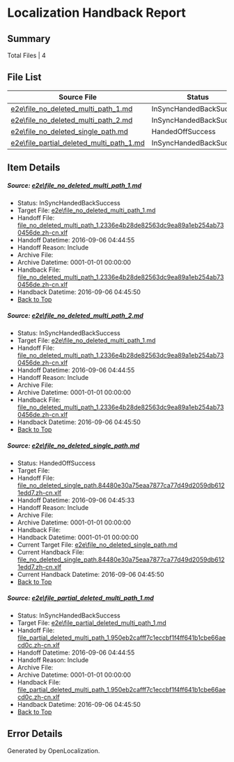 # <a name='report-top'></a> Localization Handback Report

## Summary
 Total Files | 4

## File List
 Source File | Status | Details 
 ----------- | ------ | ------- 
 [e2e\file_no_deleted_multi_path_1.md](https://github.com/OpenLocalizationTestOrg/ol-test0/blob/3430347fc729773108f8d999249cb12a93d48100/e2e/file_no_deleted_multi_path_1.md) | InSyncHandedBackSuccess | [Details](#3fb016cf4c3e4028908af29f354935b3d2a1a8521)
 [e2e\file_no_deleted_multi_path_2.md](https://github.com/OpenLocalizationTestOrg/ol-test0/blob/60c5d5fedb16042c1c9a3ef9d3554df16ae01151/e2e/file_no_deleted_multi_path_2.md) | InSyncHandedBackSuccess | [Details](#3fb016cf4c3e4028908af29f354935b3d2a1a8522)
 [e2e\file_no_deleted_single_path.md](https://github.com/OpenLocalizationTestOrg/ol-test0/blob/60c5d5fedb16042c1c9a3ef9d3554df16ae01151/e2e/file_no_deleted_single_path.md) | HandedOffSuccess | [Details](#7957a2c358e8ed40d1e539013dceadab389f3f013)
 [e2e\file_partial_deleted_multi_path_1.md](https://github.com/OpenLocalizationTestOrg/ol-test0/blob/3430347fc729773108f8d999249cb12a93d48100/e2e/file_partial_deleted_multi_path_1.md) | InSyncHandedBackSuccess | [Details](#b1e9c74f1d81abed8146057a9ea83bbca7865e7a4)

## Item Details
##### <a name='3fb016cf4c3e4028908af29f354935b3d2a1a8521'></a> Source: [e2e\file_no_deleted_multi_path_1.md](https://github.com/OpenLocalizationTestOrg/ol-test0/blob/3430347fc729773108f8d999249cb12a93d48100/e2e/file_no_deleted_multi_path_1.md)
* Status: InSyncHandedBackSuccess
* Target File: [e2e\file_no_deleted_multi_path_1.md](https://github.com/OpenLocalizationTestOrg/ol-test0-zhcn/blob/7f78dcb80e09f73dfb193cf8b80328fd1b4ce079/e2e/file_no_deleted_multi_path_1.md)
* Handoff File: [file_no_deleted_multi_path_1.2336e4b28de82563dc9ea89a1eb254ab730456de.zh-cn.xlf](https://github.com/OpenLocalizationTestOrg/ol-test0-handoff/blob/e040c7c133ee1149d10c514dd378dfdb1089643e/ol-handoff/OpenLocalizationTestOrg/ol-test0-zhcn/ci/mt/file_no_deleted_multi_path_1.2336e4b28de82563dc9ea89a1eb254ab730456de.zh-cn.xlf)
* Handoff Datetime: 2016-09-06 04:44:55
* Handoff Reason: Include
* Archive File: 
* Archive Datetime: 0001-01-01 00:00:00
* Handback File: [file_no_deleted_multi_path_1.2336e4b28de82563dc9ea89a1eb254ab730456de.zh-cn.xlf](https://github.com/OpenLocalizationTestOrg/ol-test0-handback/blob/a064b76afbaa107f11522ea83c310caa5339e059/ol-handback/OpenLocalizationTestOrg/ol-test0-zhcn/ci/mt/file_no_deleted_multi_path_1.2336e4b28de82563dc9ea89a1eb254ab730456de.zh-cn.xlf)
* Handback Datetime: 2016-09-06 04:45:50
* [Back to Top](#report-top)

##### <a name='3fb016cf4c3e4028908af29f354935b3d2a1a8522'></a> Source: [e2e\file_no_deleted_multi_path_2.md](https://github.com/OpenLocalizationTestOrg/ol-test0/blob/60c5d5fedb16042c1c9a3ef9d3554df16ae01151/e2e/file_no_deleted_multi_path_2.md)
* Status: InSyncHandedBackSuccess
* Target File: [e2e\file_no_deleted_multi_path_1.md](https://github.com/OpenLocalizationTestOrg/ol-test0-zhcn/blob/7f78dcb80e09f73dfb193cf8b80328fd1b4ce079/e2e/file_no_deleted_multi_path_1.md)
* Handoff File: [file_no_deleted_multi_path_1.2336e4b28de82563dc9ea89a1eb254ab730456de.zh-cn.xlf](https://github.com/OpenLocalizationTestOrg/ol-test0-handoff/blob/e040c7c133ee1149d10c514dd378dfdb1089643e/ol-handoff/OpenLocalizationTestOrg/ol-test0-zhcn/ci/mt/file_no_deleted_multi_path_1.2336e4b28de82563dc9ea89a1eb254ab730456de.zh-cn.xlf)
* Handoff Datetime: 2016-09-06 04:44:55
* Handoff Reason: Include
* Archive File: 
* Archive Datetime: 0001-01-01 00:00:00
* Handback File: [file_no_deleted_multi_path_1.2336e4b28de82563dc9ea89a1eb254ab730456de.zh-cn.xlf](https://github.com/OpenLocalizationTestOrg/ol-test0-handback/blob/a064b76afbaa107f11522ea83c310caa5339e059/ol-handback/OpenLocalizationTestOrg/ol-test0-zhcn/ci/mt/file_no_deleted_multi_path_1.2336e4b28de82563dc9ea89a1eb254ab730456de.zh-cn.xlf)
* Handback Datetime: 2016-09-06 04:45:50
* [Back to Top](#report-top)

##### <a name='7957a2c358e8ed40d1e539013dceadab389f3f013'></a> Source: [e2e\file_no_deleted_single_path.md](https://github.com/OpenLocalizationTestOrg/ol-test0/blob/60c5d5fedb16042c1c9a3ef9d3554df16ae01151/e2e/file_no_deleted_single_path.md)
* Status: HandedOffSuccess
* Target File: 
* Handoff File: [file_no_deleted_single_path.84480e30a75eaa7877ca77d49d2059db6121edd7.zh-cn.xlf](https://github.com/OpenLocalizationTestOrg/ol-test0-handoff/blob/c0a854f799938a287c80a73774aa8d6b16cd2c0a/ol-handoff/OpenLocalizationTestOrg/ol-test0-zhcn/ci/mt/file_no_deleted_single_path.84480e30a75eaa7877ca77d49d2059db6121edd7.zh-cn.xlf)
* Handoff Datetime: 2016-09-06 04:45:33
* Handoff Reason: Include
* Archive File: 
* Archive Datetime: 0001-01-01 00:00:00
* Handback File: 
* Handback Datetime: 0001-01-01 00:00:00
* Current Target File: [e2e\file_no_deleted_single_path.md](https://github.com/OpenLocalizationTestOrg/ol-test0-zhcn/blob/7f78dcb80e09f73dfb193cf8b80328fd1b4ce079/e2e/file_no_deleted_single_path.md)
* Current Handback File: [file_no_deleted_single_path.84480e30a75eaa7877ca77d49d2059db6121edd7.zh-cn.xlf](https://github.com/OpenLocalizationTestOrg/ol-test0-handback/blob/a064b76afbaa107f11522ea83c310caa5339e059/ol-handback/OpenLocalizationTestOrg/ol-test0-zhcn/ci/mt/file_no_deleted_single_path.84480e30a75eaa7877ca77d49d2059db6121edd7.zh-cn.xlf)
* Current Handback Datetime: 2016-09-06 04:45:50
* [Back to Top](#report-top)

##### <a name='b1e9c74f1d81abed8146057a9ea83bbca7865e7a4'></a> Source: [e2e\file_partial_deleted_multi_path_1.md](https://github.com/OpenLocalizationTestOrg/ol-test0/blob/3430347fc729773108f8d999249cb12a93d48100/e2e/file_partial_deleted_multi_path_1.md)
* Status: InSyncHandedBackSuccess
* Target File: [e2e\file_partial_deleted_multi_path_1.md](https://github.com/OpenLocalizationTestOrg/ol-test0-zhcn/blob/7f78dcb80e09f73dfb193cf8b80328fd1b4ce079/e2e/file_partial_deleted_multi_path_1.md)
* Handoff File: [file_partial_deleted_multi_path_1.950eb2cafff7c1eccbf1f4ff641b1cbe66aecd0c.zh-cn.xlf](https://github.com/OpenLocalizationTestOrg/ol-test0-handoff/blob/e040c7c133ee1149d10c514dd378dfdb1089643e/ol-handoff/OpenLocalizationTestOrg/ol-test0-zhcn/ci/mt/file_partial_deleted_multi_path_1.950eb2cafff7c1eccbf1f4ff641b1cbe66aecd0c.zh-cn.xlf)
* Handoff Datetime: 2016-09-06 04:44:55
* Handoff Reason: Include
* Archive File: 
* Archive Datetime: 0001-01-01 00:00:00
* Handback File: [file_partial_deleted_multi_path_1.950eb2cafff7c1eccbf1f4ff641b1cbe66aecd0c.zh-cn.xlf](https://github.com/OpenLocalizationTestOrg/ol-test0-handback/blob/a064b76afbaa107f11522ea83c310caa5339e059/ol-handback/OpenLocalizationTestOrg/ol-test0-zhcn/ci/mt/file_partial_deleted_multi_path_1.950eb2cafff7c1eccbf1f4ff641b1cbe66aecd0c.zh-cn.xlf)
* Handback Datetime: 2016-09-06 04:45:50
* [Back to Top](#report-top)


## Error Details

Generated by OpenLocalization.
